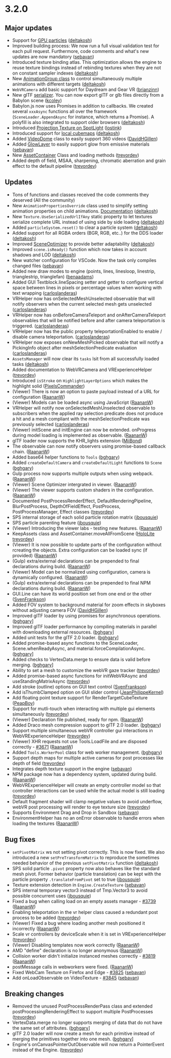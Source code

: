 # 3.2.0

## Major updates

- Support for [GPU particles](https://doc.babylonjs.com/babylon101/particles#gpu-particles) ([deltakosh](https://github.com/deltakosh))
- Improved building process: We now run a full visual validation test for each pull request. Furthermore, code comments and what's new updates are now mandatory ([sebavan](https://github.com/sebavan))
- Introduced texture binding atlas. This optimization allows the engine to reuse texture bindings instead of rebinding textures when they are not on constant sampler indexes ([deltakosh](https://github.com/deltakosh))
- New [AnimationGroup class](http://doc.babylonjs.com/how_to/group) to control simultaneously multiple animations with different targets ([deltakosh](https://github.com/deltakosh))
- `WebVRCamera` add basic support for Daydream and Gear VR ([brianzinn](https://github.com/brianzinn))
- New glTF [serializer](https://github.com/BabylonJS/Babylon.js/tree/master/serializers/src/glTF/2.0). You can now export glTF or glb files directly from a Babylon scene ([kcoley](https://github.com/kcoley))
- Babylon.js now uses Promises in addition to callbacks. We created several `xxxAsync` functions all over the framework (`SceneLoader.AppendAsync` for instance, which returns a Promise). A polyfill is also integrated to support older browsers ([deltakosh](https://github.com/deltakosh))
- Introduced [Projection Texture on SpotLight](http://doc.babylonjs.com/babylon101/lights#projection-texture) ([lostink](https://github.com/lostink))
- Introduced support for [local cubemaps](http://doc.babylonjs.com/how_to/reflect#using-local-cubemap-mode) ([deltakosh](https://github.com/deltakosh))
- Added [VideoDome](http://doc.babylonjs.com/how_to/360videodome) class to easily support 360 videos ([DavidHGillen](https://github.com/DavidHGillen))
- Added [GlowLayer](https://doc.babylonjs.com/how_to/glow_layer) to easily support glow from emissive materials ([sebavan](https://github.com/sebavan))
- New [AssetContainer](http://doc.babylonjs.com/how_to/how_to_use_assetcontainer) Class and loading methods ([trevordev](https://github.com/trevordev))
- Added depth of field, MSAA, sharpening, chromatic aberration and grain effect to the default pipeline ([trevordev](https://github.com/trevordev))

## Updates

- Tons of functions and classes received the code comments they deserved (All the community)
- New `AnimationPropertiesOverride` class used to simplify setting animation properties on child animations. [Documentation](http://doc.babylonjs.com/babylon101/animations#overriding-properties) ([deltakosh](https://github.com/deltakosh))
- New `Texture.UseSerializedUrlIfAny` static property to let textures serialize complete URL instead of using side by side loading ([deltakosh](https://github.com/deltakosh))
- Added `particleSystem.reset()` to clear a particle system ([deltakosh](https://github.com/deltakosh))
- Added support for all RGBA orders (BGR, RGB, etc..) for the DDS loader ([deltakosh](https://github.com/deltakosh))
- Improved [SceneOptimizer](http://doc.babylonjs.com/how_to/how_to_use_sceneoptimizer) to provide better adaptability ([deltakosh](https://github.com/deltakosh))
- Improved `scene.isReady()` function which now takes in account shadows and LOD ([deltakosh](https://github.com/deltakosh))
- New watcher configuration for VSCode. Now the task only compiles changed files ([sebavan](https://github.com/sebavan))
- Added new draw modes to engine (points, lines, linesloop, linestrip, trianglestrip, trianglefan) ([benaadams](https://github.com/benaadams))
- Added GUI Textblock.lineSpacing setter and getter to configure vertical space between lines in pixels or percentage values when working with text wrapping ([carloslanderas](https://github.com/carloslanderas))
- VRHelper now has onSelectedMeshUnselected observable that will notify observers when the current selected mesh gets unselected
  ([carloslanderas](https://github.com/carloslanderas))
- VRHelper now has onBeforeCameraTeleport and onAfterCameraTeleport observables that will be notified before and after camera teleportation is triggered.
  ([carloslanderas](https://github.com/carloslanderas))
- VRHelper now has the public property teleportationEnabled to enable / disable camera teleportation.
   ([carloslanderas](https://github.com/carloslanderas))
- VRHelper now exposes onNewMeshPicked observable that will notify a PickingInfo object after meshSelectionPredicate evaluation
   ([carloslanderas](https://github.com/carloslanderas))
- `AssetsManager` will now clear its `tasks` lsit from all successfully loaded tasks ([deltakosh](https://github.com/deltakosh))
- Added documentation to WebVRCamera and VRExperienceHelper ([trevordev](https://github.com/trevordev))
- Introduced `isStroke` on `HighlightLayerOptions` which makes the highlight solid ([PixelsCommander](https://github.com/pixelscommander))
- (Viewer) There is now an option to paste payload instead of a URL for configuration ([RaananW](https://github.com/RaananW))
- (Viewer) Models can be loaded async using JavaScript ([RaananW](https://github.com/RaananW))
- VRHelper will notify now onSelectedMeshUnselected observable to subscribers when the applied ray selection predicate does not produce a hit and a mesh compliant with the meshSelectionPredicate was previously selected
   ([carloslanderas](https://github.com/carloslanderas))
- (Viewer) initScene and initEngine can now be extended. onProgress during model loading is implemented as observable. ([RaananW](https://github.com/RaananW))
- glTF loader now supports the KHR_lights extension ([MiiBond](https://github.com/MiiBond))
- The observable can now notify observers using promise-based callback chain. ([RaananW](https://github.com/RaananW))
- Added base64 helper functions to `Tools` ([bghgary](https://github.com/bghgary))
- Added `createDefaultCamera` and `createDefaultLight` functions to `Scene` ([bghgary](https://github.com/bghgary))
- Gulp process now supports multiple outputs when using webpack. ([RaananW](https://github.com/RaananW))
- (Viewer) Scene Optimizer intergrated in viewer. ([RaananW](https://github.com/RaananW))
- (Viewer) The viewer supports custom shaders in the configuration. ([RaananW](https://github.com/RaananW))
- Documented PostProcessRenderEffect, DefaultRenderingPipeline, BlurPostProcess, DepthOfFieldEffect, PostProcess, PostProcessManager, Effect classes ([trevordev](https://github.com/trevordev))
- SPS internal storage of each solid particle rotation matrix ([jbousquie](https://github.com/jbousquie))
- SPS particle parenting feature ([jbousquie](https://github.com/jbousquie))
- (Viewer) Introducing the viewer labs - testing new features. ([RaananW](https://github.com/RaananW))
- KeepAssets class and AssetContainer.moveAllFromScene ([HoloLite](http://www.html5gamedevs.com/profile/28694-hololite/) [trevordev](https://github.com/trevordev))
- (Viewer) It is now possible to update parts of the configuration without rcreating the objects. Extra configuration can be loaded sync (if provided) ([RaananW](https://github.com/RaananW))
- (Gulp) extra/external declarations can be prepended to final declarations during build. ([RaananW](https://github.com/RaananW))
- (Viewer) Model can be normalized using configuration, camera is dynamically configured. ([RaananW](https://github.com/RaananW))
- (Gulp) extra/external declarations can be prepended to final NPM declarations during build. ([RaananW](https://github.com/RaananW))
- GUI.Line can have its world position set from one end or the other ([SvenFrankson](https://github.com/SvenFrankson))
- Added FOV system to background material for zoom effects in skyboxes without adjusting camera FOV ([DavidHGillen](https://github.com/DavidHGillen))
- Improved glTF loader by using promises for asynchronous operations. ([bghgary](https://github.com/bghgary)]
- Improved glTF loader performance by compiling materials in parallel with downloading external resources. ([bghgary](https://github.com/bghgary)]
- Added unit tests for the glTF 2.0 loader. ([bghgary](https://github.com/bghgary)]
- Added promise-based async functions to the SceneLoader, Scene.whenReadyAsync, and material.forceCompilationAsync. ([bghgary](https://github.com/bghgary)]
- Added checks to VertexData.merge to ensure data is valid before merging. ([bghgary](https://github.com/bghgary)]
- Ability to set a mesh to customize the webVR gaze tracker ([trevordev](https://github.com/trevordev))
- Added promise-based async functions for initWebVRAsync and useStandingMatrixAsync ([trevordev](https://github.com/trevordev))
- Add stroke (outline) options on GUI text control ([SvenFrankson](https://github.com/SvenFrankson))
- Add isThumbClamped option on GUI slider control ([JeanPhilippeKernel](https://github.com/JeanPhilippeKernel))
- Add floating point texture support for RenderTargetCubeTexture ([PeapBoy](https://github.com/NicolasBuecher))
- Support for mutli-touch when interacting with multiple gui elements simultaneously ([trevordev](https://github.com/trevordev))
- (Viewer) Declaration file published, ready for npm. ([RaananW](https://github.com/RaananW))
- Added Draco mesh compression support to glTF 2.0 loader. ([bghgary](https://github.com/bghgary))
- Support multiple simultaneous webVR controller gui interactions in WebVRExperienceHelper ([trevordev](https://github.com/trevordev))
- (Viewer) XHR requests not use Tools.LoadFile and are disposed correctly - [#3671](https://github.com/BabylonJS/Babylon.js/issues/3671) ([RaananW](https://github.com/RaananW))
- Added `Tools.WorkerPool` class for web worker management. ([bghgary](https://github.com/bghgary))
- Support depth maps for multiple active cameras for post processes like depth of field ([trevordev](https://github.com/trevordev))
- Integrates depth texture support in the engine ([sebavan](https://github.com/sebavan))
- NPM package now has a dependency system, updated during build. ([RaananW](https://github.com/RaananW))
- WebVRExperienceHelper will create an empty controller model so that controller interactions can be used while the actual model is still loading ([trevordev](https://github.com/trevordev))
- Default fragment shader will clamp negative values to avoid underflow, webVR post processing will render to eye texture size ([trevordev](https://github.com/trevordev))
- Supports Environment Drag and Drop in Sandbox ([sebavan](https://github.com/sebavan))
- EnvironmentHelper has no an onError observable to handle errors when loading the textures ([RaananW](https://github.com/RaananW))

## Bug fixes

- `setPivotMatrix` ws not setting pivot correctly. This is now fixed. We also introduced a new `setPreTransformMatrix` to reproduce the sometimes needed behavior of the previous `setPivotMatrix` function ([deltakosh](https://github.com/deltakosh))
- SPS solid particle `.pivot` property now also behaves like the standard mesh pivot. Former behavior (particle translation) can be kept with the particle property `.translateFromPivot` set to true ([jbousquie](https://github.com/jbousquie))
- Texture extension detection in `Engine.CreateTexture` ([sebavan](https://github.com/sebavan))
- SPS internal temporary vector3 instead of Tmp.Vector3 to avoid possible concurrent uses ([jbousquie](https://github.com/jbousquie))
- Fixed a bug when calling load on an empty assets manager - [#3739](https://github.com/BabylonJS/Babylon.js/issues/3739) ([RaananW](https://github.com/RaananW))
- Enabling teleportation in the vr helper class caused a redundant post process to be added ([trevordev](https://github.com/trevordev))
- (Viewer) Fixed a bug where loading another mesh positioned it incorrectly ([RaananW](https://github.com/RaananW))
- Scale vr controllers by deviceScale when it is set in VRExperienceHelper ([trevordev](https://github.com/trevordev))
- (Viewer) Disabling templates now work correctly ([RaananW](https://github.com/RaananW))
- AMD "define" declaration is no longer anonymous ([RaananW](https://github.com/RaananW))
- Collision worker didn't initialize instanced meshes correctly - [#3819](https://github.com/BabylonJS/Babylon.js/issues/3819) ([RaananW](https://github.com/RaananW))
- postMessage calls in webworkers were fixed. ([RaananW](https://github.com/RaananW))
- Fixed WebCam Texture on Firefox and Edge - [#3825](https://github.com/BabylonJS/Babylon.js/issues/3825) ([sebavan](https://github.com/sebavan))
- Add onLoadObservable on VideoTexture - [#3845](https://github.com/BabylonJS/Babylon.js/issues/3845) ([sebavan](https://github.com/sebavan))

## Breaking changes

- Removed the unused PostProcessRenderPass class and extended postProcessingRenderingEffect to support multiple PostProcesses ([trevordev](https://github.com/trevordev))
- VertexData.merge no longer supports merging of data that do not have the same set of attributes. ([bghgary](https://github.com/bghgary)]
- glTF 2.0 loader will now create a mesh for each primitive instead of merging the primitives together into one mesh. ([bghgary](https://github.com/bghgary)]
- Engine's onCanvasPointerOutObservable will now return a PointerEvent instead of the Engine. ([trevordev](https://github.com/trevordev))
